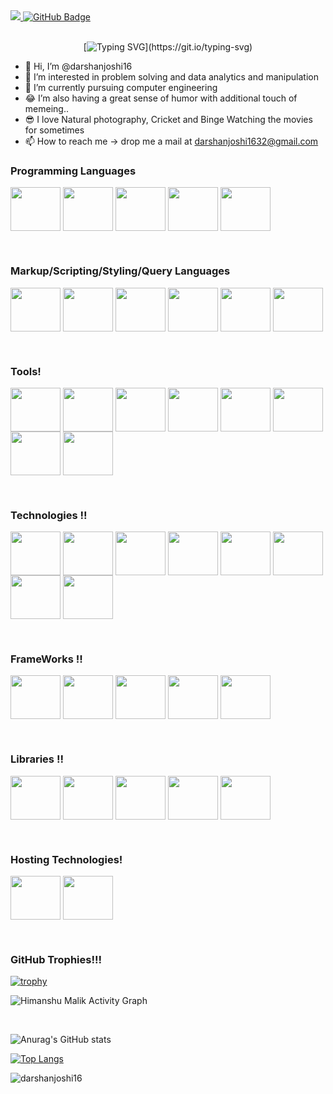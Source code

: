 
<a href="https://github.com/Meghna-DAS/github-profile-views-counter">
<img src="https://komarev.com/ghpvc/?username=darshanjoshi16">
</a>
<a href="https://github.com/jsm-28415?tab=followers"><img src="https://img.shields.io/github/followers/darshanjoshi16?label=Followers&style=social" alt="GitHub Badge"></a><br/>


<div align="center">
<span>‎‎‎‎‎‎‎‎‎‎‎‎‎‎‎‎‎‎‎‎‎</span>
  
[![Typing SVG](https://readme-typing-svg.herokuapp.com?font=IBM+Plex+Sans&color=ff1493&size=30&lines=‎‎‎‎‎‎‎‎‎‎‎‎‎‎‎‎‎‎‎‎‎+Hey!+It's+Darshan!;Upcoming+Technocrat;I+❤️+Cricket,+Music;)](https://git.io/typing-svg)
</div>

-  👋 Hi, I’m @darshanjoshi16
- 👀 I’m interested in problem solving and data analytics and manipulation
- 🌱 I’m currently pursuing computer engineering
- 😂 I’m also having a great sense of humor with additional touch of memeing..
- 😎 I love Natural photography, Cricket and Binge Watching the movies for sometimes
- 📫 How to reach me -> drop me a mail at darshanjoshi1632@gmail.com


<h3><strong> Programming Languages</strong></h3>
<p>
    <img align="center" src="https://cdn.jsdelivr.net/gh/devicons/devicon/icons/c/c-original.svg" height="70" width="80"/>
    <img align="center" src="https://cdn.jsdelivr.net/gh/devicons/devicon/icons/cplusplus/cplusplus-original.svg" height="70" width="80"/>
   <img align="center" src="https://cdn.jsdelivr.net/gh/devicons/devicon/icons/csharp/csharp-original.svg" height="70" width="80" /> 
   <img align="center" src="https://cdn.jsdelivr.net/gh/devicons/devicon/icons/java/java-original-wordmark.svg" height="70" width="80"/>
   <img align="center" src="https://cdn.jsdelivr.net/gh/devicons/devicon/icons/python/python-original-wordmark.svg" height="70" width="80"/>
 </p><br/>
 
 <h3><strong>Markup/Scripting/Styling/Query Languages</strong></h3>
 <p>
   <img align="center" src="https://cdn.jsdelivr.net/gh/devicons/devicon/icons/html5/html5-original-wordmark.svg" height="70" width="80" />
   <img align="center" src="https://cdn.jsdelivr.net/gh/devicons/devicon/icons/css3/css3-original-wordmark.svg" height="70" width="80" />
    <img align="center" src="https://cdn.jsdelivr.net/gh/devicons/devicon/icons/javascript/javascript-original.svg" height="70" width="80"/>
   <img align="center" src="https://cdn.jsdelivr.net/gh/devicons/devicon/icons/typescript/typescript-original.svg" height="70"  width="80"/>
   <img align="center" src="https://cdn.jsdelivr.net/gh/devicons/devicon/icons/sass/sass-original.svg" height="70" width="80" />
   <img align="center" src="https://cdn.jsdelivr.net/gh/devicons/devicon/icons/graphql/graphql-plain-wordmark.svg" height="70" width="80"/>
  </p><br/>
   
          
<h3><strong>Tools!</strong></h3>
<p>
<img align="center" src="https://cdn.jsdelivr.net/gh/devicons/devicon/icons/vscode/vscode-original-wordmark.svg" height="70"  width="80"/>
<img align="center" src="https://cdn.jsdelivr.net/gh/devicons/devicon/icons/visualstudio/visualstudio-plain-wordmark.svg" height="70"  width="80"/>
<img align="center" src="https://cdn.jsdelivr.net/gh/devicons/devicon/icons/anaconda/anaconda-original-wordmark.svg" height="70" width="80"/>
<img align="center" src="https://cdn.jsdelivr.net/gh/devicons/devicon/icons/pycharm/pycharm-original-wordmark.svg" height="70" width="80" />
<img align="center" src="https://cdn.jsdelivr.net/gh/devicons/devicon/icons/jupyter/jupyter-original-wordmark.svg" height="70" width="80" />
<img align="center" src="https://cdn.jsdelivr.net/gh/devicons/devicon/icons/kaggle/kaggle-original-wordmark.svg" height="70" width="80" />
<img align="center" src="https://cdn.jsdelivr.net/gh/devicons/devicon/icons/github/github-original-wordmark.svg" height="70" width="80"/>
<img align="center" src="https://cdn.jsdelivr.net/gh/devicons/devicon/icons/canva/canva-original.svg" height="70" width="80"/>
 </p><br/>
    
<h3><strong> Technologies !!</strong></h3>
<p>
    <img align="center"src="https://cdn.jsdelivr.net/gh/devicons/devicon/icons/git/git-original-wordmark.svg" height="70" width="80"/>
    <img align="center" src="https://cdn.jsdelivr.net/gh/devicons/devicon/icons/microsoftsqlserver/microsoftsqlserver-plain-wordmark.svg" height="70"  width="80"/>
    <img align="center" src="https://cdn.jsdelivr.net/gh/devicons/devicon/icons/nuget/nuget-original-wordmark.svg" height="70" width="80"/>
    <img align="center" src="https://cdn.jsdelivr.net/gh/devicons/devicon/icons/npm/npm-original-wordmark.svg" height="70" width="80" />
    <img align="center" src="https://cdn.jsdelivr.net/gh/devicons/devicon/icons/oracle/oracle-original.svg" height="70" width="80"/>
     <img align="center" src="https://cdn.jsdelivr.net/gh/devicons/devicon/icons/mysql/mysql-original-wordmark.svg" height="70" width="80" />
     <img align="center" src="https://cdn.jsdelivr.net/gh/devicons/devicon/icons/mongodb/mongodb-original-wordmark.svg" height="70" width="80" />
   <img align="center" src="https://cdn.jsdelivr.net/gh/devicons/devicon/icons/wordpress/wordpress-plain-wordmark.svg" height="70"  width="80"/>
</p><br/>
          
          
<h3><strong> FrameWorks !!</strong></h3>
<p>
    <img align="center" src="https://cdn.jsdelivr.net/gh/devicons/devicon/icons/dot-net/dot-net-original-wordmark.svg" height="70" width="80"/>
    <img align="center" src="https://cdn.jsdelivr.net/gh/devicons/devicon/icons/dotnetcore/dotnetcore-original.svg" height="70" width="80"/>
   <img align="center" src="https://cdn.jsdelivr.net/gh/devicons/devicon/icons/bootstrap/bootstrap-plain-wordmark.svg" height="70" width="80" />
   <img align="center" src="https://cdn.jsdelivr.net/gh/devicons/devicon/icons/tailwindcss/tailwindcss-original-wordmark.svg" height="70" width="80"/>
    <img  align="center" src="https://cdn.jsdelivr.net/gh/devicons/devicon/icons/redux/redux-original.svg" height="70" width="80" />
</p><br/>

<h3><strong> Libraries !!</strong></h3>
<p>
<img align="center" src="https://cdn.jsdelivr.net/gh/devicons/devicon/icons/react/react-original-wordmark.svg" height="70" width="80"/>
<img align="center" src="https://cdn.jsdelivr.net/gh/devicons/devicon/icons/nextjs/nextjs-original-wordmark.svg" height="70" width="80" />
<img align="center" src="https://cdn.jsdelivr.net/gh/devicons/devicon/icons/d3js/d3js-original.svg" height="70" width="80"/>
 <img align="center" src="https://cdn.jsdelivr.net/gh/devicons/devicon/icons/numpy/numpy-original-wordmark.svg" height="70" width="80" />
<img align="center" src="https://cdn.jsdelivr.net/gh/devicons/devicon/icons/pandas/pandas-original-wordmark.svg" height="70" width="80"/>
</p><br/>

<h3><strong> Hosting Technologies! </strong></h3>
<p>
    <img align="center" src="https://www.vectorlogo.zone/logos/netlify/netlify-ar21.svg" height="70" width="80"/>
    <img align="center" src="https://logovtor.com/wp-content/uploads/2020/10/vercel-inc-logo-vector.png" height="70" width="80" />
</p><br/>
 
<h3><strong>GitHub Trophies!!!</strong></h3>

[![trophy](https://github-profile-trophy.vercel.app/?username=jsm-28415&column=8)](https://github-profile-trophy.vercel.app/?username=darshanjoshi16&column=8)
<br/>

<p><img alt="Himanshu Malik Activity Graph" src="https://activity-graph.herokuapp.com/graph?username=darshanjoshi16&bg_color=0D1117&color=5BCDEC&line=5BCDEC&point=FFFFFF&hide_border=true" /></p><br/>

![Anurag's GitHub stats](https://github-readme-stats.vercel.app/api?username=darshanjoshi16&show_icons=true&theme=radical)<br/>

[![Top Langs](https://github-readme-stats.vercel.app/api/top-langs/?username=darshanjoshi16&langs_count=8)](https://github.com/darshanjoshi16/)
<p><img align="center" src="https://github-readme-streak-stats.herokuapp.com/?user=darshanjoshi16&" alt="darshanjoshi16" /></p> </br>





